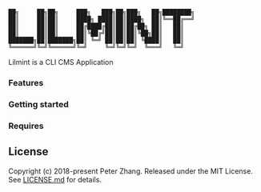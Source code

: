 ```text
██╗     ██╗██╗     ███╗   ███╗██╗███╗   ██╗████████╗
██║     ██║██║     ████╗ ████║██║████╗  ██║╚══██╔══╝
██║     ██║██║     ██╔████╔██║██║██╔██╗ ██║   ██║
██║     ██║██║     ██║╚██╔╝██║██║██║╚██╗██║   ██║
███████╗██║███████╗██║ ╚═╝ ██║██║██║ ╚████║   ██║
╚══════╝╚═╝╚══════╝╚═╝     ╚═╝╚═╝╚═╝  ╚═══╝   ╚═╝
```
Lilmint is a CLI CMS Application

### Features

### Getting started

### Requires

License
-------
Copyright (c) 2018-present Peter Zhang. Released under the MIT License. See
[LICENSE.md][license] for details.

[license]: LICENSE.md
